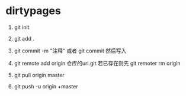 # dirtypages

1.  git init

2.  git add .

3.  git commit -m "注释"
    或者 git commit 然后写入
    
4.  git remote add origin 仓库的url.git
    若已存在则先 git remoter rm origin
    
5.  git pull origin master

6.  git push -u origin +master
